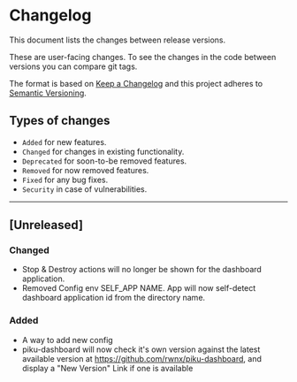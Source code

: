 # Changelog
This document lists the changes between release versions.

These are user-facing changes. To see the changes in the code between versions you can compare git tags.

The format is based on [Keep a Changelog](http://keepachangelog.com/en/1.0.0/)
and this project adheres to [Semantic Versioning](http://semver.org/spec/v2.0.0.html).

## Types of changes
  * `Added` for new features.
  * `Changed` for changes in existing functionality.
  * `Deprecated` for soon-to-be removed features.
  * `Removed` for now removed features.
  * `Fixed` for any bug fixes.
  * `Security` in case of vulnerabilities.

  -------------------------------------------------------------------
## [Unreleased]
### Changed
* Stop & Destroy actions will no longer be shown for the dashboard application.
* Removed Config env SELF_APP NAME. App will now self-detect dashboard application id from the directory name.
### Added
* A way to add new config
* piku-dashboard will now check it's own version against the latest available version at https://github.com/rwnx/piku-dashboard, and display a "New Version" Link if one is available
